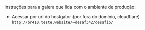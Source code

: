 Instruções para a galera que lida com o ambiente de produção:


* Acessar por url do hostgator (por fora do domínio, cloudflare)
```http://br410.teste.website/~desaf342/desafio/```